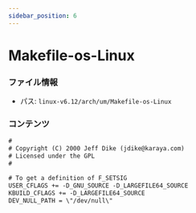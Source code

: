 ```yaml
---
sidebar_position: 6
---
```

# Makefile-os-Linux

### ファイル情報

- パス: `linux-v6.12/arch/um/Makefile-os-Linux`

### コンテンツ

```txt
# 
# Copyright (C) 2000 Jeff Dike (jdike@karaya.com)
# Licensed under the GPL
#

# To get a definition of F_SETSIG
USER_CFLAGS += -D_GNU_SOURCE -D_LARGEFILE64_SOURCE
KBUILD_CFLAGS += -D_LARGEFILE64_SOURCE
DEV_NULL_PATH = \"/dev/null\"

```
